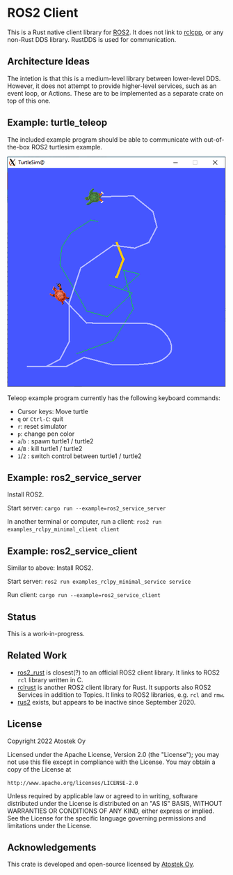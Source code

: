 # ROS2 Client

This is a Rust native client library for [ROS2](https://docs.ros.org/en/galactic/index.html). It does not link to [rclcpp](https://docs.ros2.org/galactic/api/rclcpp/index.html), or any non-Rust DDS library. RustDDS is used for communication.

## Architecture Ideas

The intetion is that this is a medium-level library between lower-level DDS. However, it does not attempt to provide higher-level services, such as an event loop, or Actions. These are to be implemented as a separate crate on top of this one.

## Example: turtle_teleop

The included example program should be able to communicate with out-of-the-box ROS2 turtlesim example.

![Turtlesim screenshot](examples/turtle_teleop/screenshot.png)

Teleop example program currently has the following keyboard commands:

* Cursor keys: Move turtle
* `q` or `Ctrl-C`: quit
* `r`: reset simulator
* `p`: change pen color
* `a`/`b` : spawn turtle1 / turtle2
* `A`/`B` : kill turtle1 / turtle2
* `1`/`2` : switch control between turtle1 / turtle2

## Example: ros2_service_server

Install ROS2.

Start server: `cargo run --example=ros2_service_server`

In another terminal or computer, run a client: `ros2 run examples_rclpy_minimal_client client`

## Example: ros2_service_client

Similar to above: Install ROS2.

Start server: `ros2 run examples_rclpy_minimal_service service`

Run client: `cargo run --example=ros2_service_client`

## Status

This is a work-in-progress.

## Related Work

* [ros2_rust](https://github.com/ros2-rust/ros2_rust) is closest(?) to an official ROS2 client library. It links to ROS2 `rcl` library written in C.
* [rclrust](https://github.com/rclrust/rclrust) is another ROS2 client library for Rust. It supports also ROS2 Services in addition to Topics. It links to ROS2 libraries, e.g. `rcl` and `rmw`.
* [rus2](https://github.com/marshalshi/rus2) exists, but appears to be inactive since September 2020.

## License

Copyright 2022 Atostek Oy

Licensed under the Apache License, Version 2.0 (the "License");
you may not use this file except in compliance with the License.
You may obtain a copy of the License at

    http://www.apache.org/licenses/LICENSE-2.0

Unless required by applicable law or agreed to in writing, software
distributed under the License is distributed on an "AS IS" BASIS,
WITHOUT WARRANTIES OR CONDITIONS OF ANY KIND, either express or implied.
See the License for the specific language governing permissions and
limitations under the License.

## Acknowledgements

This crate is developed and open-source licensed by [Atostek Oy](https://www.atostek.com/).
